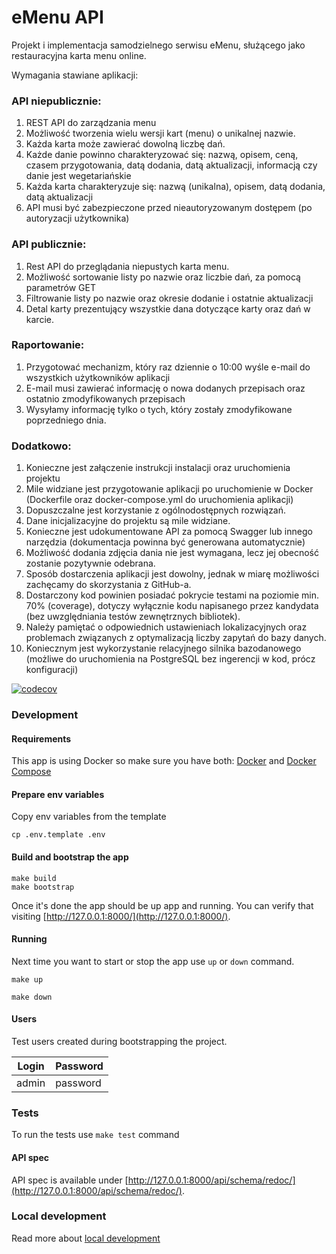 # eMenu API

Projekt i implementacja samodzielnego serwisu eMenu, służącego jako restauracyjna karta menu online.

Wymagania stawiane aplikacji:

### API niepublicznie:

1. REST API do zarządzania menu
2. Możliwość tworzenia wielu wersji kart (menu) o unikalnej nazwie.
3. Każda karta może zawierać dowolną liczbę dań.
4. Każde danie powinno charakteryzować się: nazwą, opisem, ceną, czasem przygotowania, datą dodania, datą aktualizacji, informacją czy danie jest wegetariańskie
5. Każda karta charakteryzuje się: nazwą (unikalna), opisem, datą dodania, datą aktualizacji
6. API musi być zabezpieczone przed nieautoryzowanym dostępem (po autoryzacji użytkownika)

### API publicznie:

1. Rest API do przeglądania niepustych karta menu.
2. Możliwość sortowanie listy po nazwie oraz liczbie dań, za pomocą parametrów GET
3. Filtrowanie listy po nazwie oraz okresie dodanie i ostatnie aktualizacji
4. Detal karty prezentujący wszystkie dana dotyczące karty oraz dań w karcie.

### Raportowanie:

1. Przygotować mechanizm, który raz dziennie o 10:00 wyśle e-mail do wszystkich użytkowników
aplikacji
2. E-mail musi zawierać informację o nowa dodanych przepisach oraz ostatnio
zmodyfikowanych przepisach
3. Wysyłamy informację tylko o tych, który zostały zmodyfikowane poprzedniego dnia.

### Dodatkowo:

1. Konieczne jest załączenie instrukcji instalacji oraz uruchomienia projektu
2. Mile widziane jest przygotowanie aplikacji po uruchomienie w Docker (Dockerfile oraz docker-compose.yml do uruchomienia aplikacji)
3. Dopuszczalne jest korzystanie z ogólnodostępnych rozwiązań.
4. Dane inicjalizacyjne do projektu są mile widziane.
5. Konieczne jest udokumentowane API za pomocą Swagger lub innego narzędzia (dokumentacja powinna być generowana automatycznie)
6. Możliwość dodania zdjęcia dania nie jest wymagana, lecz jej obecność zostanie pozytywnie odebrana.
7. Sposób dostarczenia aplikacji jest dowolny, jednak w miarę możliwości zachęcamy do skorzystania z GitHub-a.
8. Dostarczony kod powinien posiadać pokrycie testami na poziomie min. 70% (coverage), dotyczy wyłącznie kodu napisanego przez kandydata (bez uwzględniania testów zewnętrznych bibliotek).
9. Należy pamiętać o odpowiednich ustawieniach lokalizacyjnych oraz problemach związanych z optymalizacją liczby zapytań do bazy danych.
10. Koniecznym jest wykorzystanie relacyjnego silnika bazodanowego (możliwe do uruchomienia na PostgreSQL bez ingerencji w kod, prócz konfiguracji)

[![codecov](https://codecov.io/gh/dzbrozek/emenu-api/branch/main/graph/badge.svg?token=kaAoBN2KHW)](https://codecov.io/gh/dzbrozek/emenu-api)

### Development

#### Requirements

This app is using Docker so make sure you have both: [Docker](https://docs.docker.com/install/)
and [Docker Compose](https://docs.docker.com/compose/install/)

#### Prepare env variables

Copy env variables from the template

```
cp .env.template .env
```

#### Build and bootstrap the app

```
make build
make bootstrap
```

Once it's done the app should be up app and running. You can verify that visiting [http://127.0.0.1:8000/](http://127.0.0.1:8000/).

#### Running

Next time you want to start or stop the app use `up` or `down` command.

```
make up
```

```
make down
```

#### Users

Test users created during bootstrapping the project.

| Login     | Password |
|-----------|----------|
| admin     | password |

### Tests

To run the tests use `make test` command

#### API spec

API spec is available under [http://127.0.0.1:8000/api/schema/redoc/](http://127.0.0.1:8000/api/schema/redoc/).

### Local development

Read more about [local development](./docs/DEV.md)
